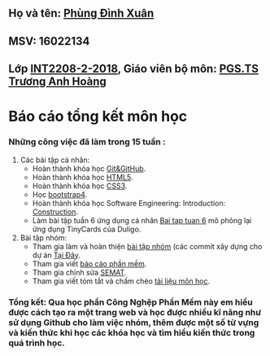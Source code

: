 ## Họ và tên: [Phùng Đình Xuân](https://github.com/Flashxu98)
## MSV: 16022134
## Lớp [INT2208-2-2018](https://github.com/truonganhhoang/INT2208-2-2018), Giáo viên bộ môn: [PGS.TS Trương Anh Hoàng](http://www.uet.vnu.edu.vn/~hoangta/)
# Báo cáo tổng kết môn học
### Những công việc đã làm trong 15 tuần :
1. Các bài tập cá nhân:
    - Hoàn thành khóa học [Git&GitHub](https://github.com/Flashxu98/INT2208-2-2018/blob/master/PhunDinhXuan/Git_Github/screencapture-classroom-udacity-courses-ud775-2018-05-08-20_38_20.png).
    - Hoàn thành khóa học [HTML5](https://github.com/Flashxu98/INT2208-2-2018/blob/master/PhunDinhXuan/HTML5/HTML5.png).
    - Hoàn thành khóa học [CSS3](https://github.com/Flashxu98/INT2208-2-2018/blob/master/PhunDinhXuan/Css3/Css3.png).
    - Học [bootstrap4](https://github.com/Flashxu98/INT2208-2-2018/blob/master/PhunDinhXuan/Bootstrap4/bootstrap4.png).
    - Hoàn thành khóa học Software Engineering: Introduction: [Construction](https://github.com/Flashxu98/INT2208-2-2018/tree/master/PhunDinhXuan/Software_Engineering).
    - Làm bài tập tuần 6 ứng dụng cá nhân [Bai tap tuan 6](https://github.com/Flashxu98/INT2208-2-2018/tree/master/PhunDinhXuan/Baitaptuan6) mô phỏng lại ứng dụng TinyCards của Duligo.
2. Bài tập nhóm:
	- Tham gia làm và hoàn thiện [bài tập nhóm](https://github.com/truonganhhoang/INT2208-2-2018/tree/master/nhom-(everest)) (các commit xây dựng cho dự án [Tại Đây](https://github.com/Flashxu98/INT2208-2-2018/commits/master).
	- Tham gia viết [báo cáo phần mềm](http://bit.ly/2JihrXN).
	- Tham gia chỉnh sửa [SEMAT](http://bit.ly/2F5Ywgn).
	- Tham gia viết tóm tắt và chấm chéo [tài liệu môn học](https://docs.google.com/document/d/1a4i_31R8WBUAnF91syr1FwBpKoAiTY6rEJt1xWjb74M/edit#heading=h.96he3yu1bnz4).

### Tổng kết: Qua học phần Công Nghệp Phần Mềm này em hiểu được cách tạo ra một trang web và học được nhiều kĩ năng như sử dụng Github cho làm việc nhóm, thêm được một số từ vựng và kiến thức khi học các khóa học và tìm hiểu kiến thức trong quá trình học.
